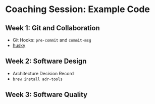 # Coaching Session: Example Code

## Week 1: Git and Collaboration
- Git Hooks: `pre-commit` and `commit-msg`
- [husky](https://typicode.github.io/husky/get-started.html)

## Week 2: Software Design
- Architecture Decision Record
- `brew install adr-tools`

## Week 3: Software Quality
